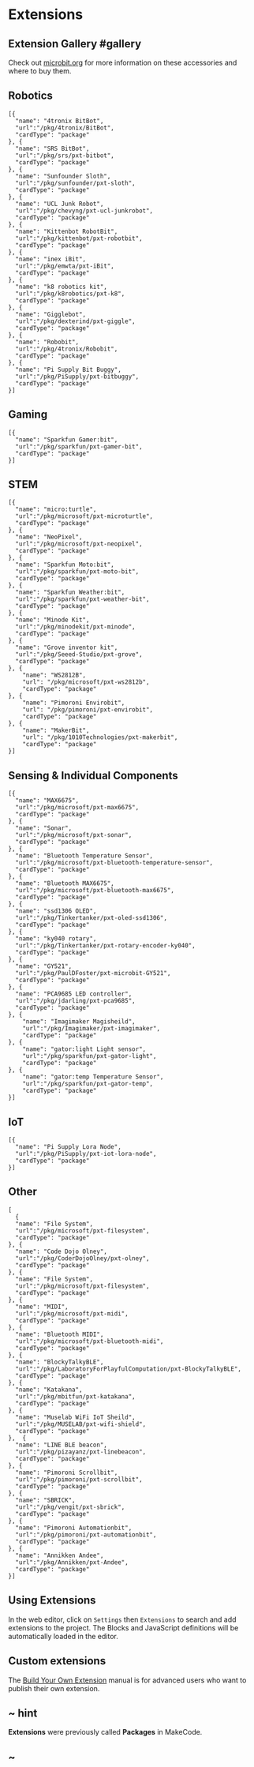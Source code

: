 # Extensions

## Extension Gallery #gallery

Check out [microbit.org](http://microbit.org/resellers/) for more information on these accessories and where to buy them.

## Robotics

```codecard
[{
  "name": "4tronix BitBot",
  "url":"/pkg/4tronix/BitBot",
  "cardType": "package"
}, {
  "name": "SRS BitBot",
  "url":"/pkg/srs/pxt-bitbot",
  "cardType": "package"
}, {
  "name": "Sunfounder Sloth",
  "url":"/pkg/sunfounder/pxt-sloth",
  "cardType": "package"
}, {
  "name": "UCL Junk Robot",
  "url":"/pkg/chevyng/pxt-ucl-junkrobot",
  "cardType": "package"
}, {
  "name": "Kittenbot RobotBit",
  "url":"/pkg/kittenbot/pxt-robotbit",
  "cardType": "package"
}, {
  "name": "inex iBit",
  "url":"/pkg/emwta/pxt-iBit",
  "cardType": "package"
}, {
  "name": "k8 robotics kit",
  "url":"/pkg/k8robotics/pxt-k8",
  "cardType": "package"
}, {
  "name": "Gigglebot",
  "url":"/pkg/dexterind/pxt-giggle",
  "cardType": "package"
}, {
  "name": "Robobit",
  "url":"/pkg/4tronix/Robobit",
  "cardType": "package"
}, {
  "name": "Pi Supply Bit Buggy",
  "url":"/pkg/PiSupply/pxt-bitbuggy",
  "cardType": "package"
}]
```

## Gaming

```codecard
[{
  "name": "Sparkfun Gamer:bit",
  "url":"/pkg/sparkfun/pxt-gamer-bit",
  "cardType": "package"
}]
```

## STEM

```codecard
[{
  "name": "micro:turtle",
  "url":"/pkg/microsoft/pxt-microturtle",
  "cardType": "package"
}, {
  "name": "NeoPixel",
  "url":"/pkg/microsoft/pxt-neopixel",
  "cardType": "package"
}, {
  "name": "Sparkfun Moto:bit",
  "url":"/pkg/sparkfun/pxt-moto-bit",
  "cardType": "package"
}, {
  "name": "Sparkfun Weather:bit",
  "url":"/pkg/sparkfun/pxt-weather-bit",
  "cardType": "package"
}, {
  "name": "Minode Kit",
  "url":"/pkg/minodekit/pxt-minode",
  "cardType": "package"
}, {
  "name": "Grove inventor kit",
  "url":"/pkg/Seeed-Studio/pxt-grove",
  "cardType": "package"
}, {
    "name": "WS2812B",
    "url": "/pkg/microsoft/pxt-ws2812b",
    "cardType": "package"
}, {
    "name": "Pimoroni Envirobit",
    "url": "/pkg/pimoroni/pxt-envirobit",
    "cardType": "package"
}, {
    "name": "MakerBit",
    "url": "/pkg/1010Technologies/pxt-makerbit",
    "cardType": "package"
}]
```

## Sensing & Individual Components

```codecard
[{
  "name": "MAX6675",
  "url":"/pkg/microsoft/pxt-max6675",
  "cardType": "package"
}, {
  "name": "Sonar",
  "url":"/pkg/microsoft/pxt-sonar",
  "cardType": "package"
}, {
  "name": "Bluetooth Temperature Sensor",
  "url":"/pkg/microsoft/pxt-bluetooth-temperature-sensor",
  "cardType": "package"
}, {
  "name": "Bluetooth MAX6675",
  "url":"/pkg/microsoft/pxt-bluetooth-max6675",
  "cardType": "package"
}, {
  "name": "ssd1306 OLED",
  "url":"/pkg/Tinkertanker/pxt-oled-ssd1306",
  "cardType": "package"
}, {
  "name": "ky040 rotary",
  "url":"/pkg/Tinkertanker/pxt-rotary-encoder-ky040",
  "cardType": "package"
}, {
  "name": "GY521",
  "url":"/pkg/PaulDFoster/pxt-microbit-GY521",
  "cardType": "package"
}, {
  "name": "PCA9685 LED controller",
  "url":"/pkg/jdarling/pxt-pca9685",
  "cardType": "package"
}, {
    "name": "Imagimaker Magisheild",
    "url":"/pkg/Imagimaker/pxt-imagimaker",
    "cardType": "package"
}, {
    "name": "gator:light Light sensor",
    "url":"/pkg/sparkfun/pxt-gator-light",
    "cardType": "package"
}, {
    "name": "gator:temp Temperature Sensor",
    "url":"/pkg/sparkfun/pxt-gator-temp",
    "cardType": "package"
}]
```

## IoT
```codecard
[{
  "name": "Pi Supply Lora Node",
  "url":"/pkg/PiSupply/pxt-iot-lora-node",
  "cardType": "package"
}]
```

## Other

```codecard
[
  {
  "name": "File System",
  "url":"/pkg/microsoft/pxt-filesystem",
  "cardType": "package"
}, {
  "name": "Code Dojo Olney",
  "url":"/pkg/CoderDojoOlney/pxt-olney",
  "cardType": "package"
}, {
  "name": "File System",
  "url":"/pkg/microsoft/pxt-filesystem",
  "cardType": "package"
}, {
  "name": "MIDI",
  "url":"/pkg/microsoft/pxt-midi",
  "cardType": "package"
}, {
  "name": "Bluetooth MIDI",
  "url":"/pkg/microsoft/pxt-bluetooth-midi",
  "cardType": "package"
}, {
  "name": "BlockyTalkyBLE",
  "url":"/pkg/LaboratoryForPlayfulComputation/pxt-BlockyTalkyBLE",
  "cardType": "package"
}, {
  "name": "Katakana",
  "url":"/pkg/mbitfun/pxt-katakana",
  "cardType": "package"
}, {
  "name": "Muselab WiFi IoT Sheild",
  "url":"/pkg/MUSELAB/pxt-wifi-shield",
  "cardType": "package"
},  {
  "name": "LINE BLE beacon",
  "url":"/pkg/pizayanz/pxt-linebeacon",
  "cardType": "package"
}, {
  "name": "Pimoroni Scrollbit",
  "url":"/pkg/pimoroni/pxt-scrollbit",
  "cardType": "package"
}, {
  "name": "SBRICK",
  "url":"/pkg/vengit/pxt-sbrick",
  "cardType": "package"
}, {
  "name": "Pimoroni Automationbit",
  "url":"/pkg/pimoroni/pxt-automationbit",
  "cardType": "package"
}, {
  "name": "Annikken Andee",
  "url":"/pkg/Annikken/pxt-Andee",
  "cardType": "package"
}]
```
## Using Extensions

In the web editor, click on ``Settings`` then ``Extensions`` to search and add extensions to the project.
The Blocks and JavaScript definitions will be automatically loaded in the editor.

## Custom extensions

The [Build Your Own Extension](/extensions/build-your-own) manual is for advanced users who want to publish their own extension. 

## ~ hint

**Extensions** were previously called **Packages** in MakeCode.

## ~
